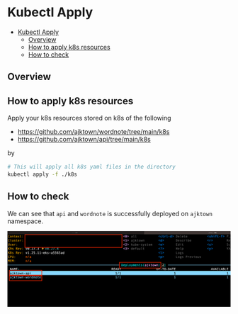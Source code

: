 # Kubectl Apply

<!-- TOC -->

- [Kubectl Apply](#kubectl-apply)
  - [Overview](#overview)
  - [How to apply k8s resources](#how-to-apply-k8s-resources)
  - [How to check](#how-to-check)

<!-- /TOC -->

## Overview


## How to apply k8s resources

Apply your k8s resources stored on k8s of the following

- https://github.com/ajktown/wordnote/tree/main/k8s
- https://github.com/ajktown/api/tree/main/k8s

by
```sh
# This will apply all k8s yaml files in the directory
kubectl apply -f ./k8s
```


## How to check

We can see that `api` and `wordnote` is successfully deployed on `ajktown` namespace.

![deployments_on_ajktown_ns](./assets/deployments_on_ajktown_ns.png)